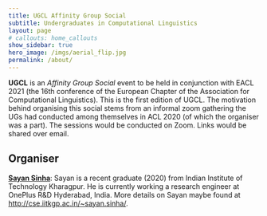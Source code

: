 ```yaml
---
title: UGCL Affinity Group Social
subtitle: Undergraduates in Computational Linguistics
layout: page
# callouts: home_callouts
show_sidebar: true
hero_image: /imgs/aerial_flip.jpg
permalink: /about/
---
```


**UGCL** is an _Affinity Group Social_ event to be held in conjunction with EACL 2021 (the 16th conference of the European Chapter of the Association for Computational Linguistics). This is the first edition of UGCL. The motivation behind organising this social stems from an informal zoom gathering the UGs had conducted among themselves in ACL 2020 (of which the organiser was a part). The sessions would be conducted on Zoom. Links would be shared over email.

## Organiser
[**Sayan Sinha**](mailto:sayan.sinha@iitkgp.ac.in): Sayan is a recent graduate (2020) from Indian Institute of Technology Kharagpur. He is currently working a research engineer at OnePlus R&D Hyderabad, India. More details on Sayan maybe found at <a href="http://cse.iitkgp.ac.in/~sayan.sinha/" target="_blank">http://cse.iitkgp.ac.in/~sayan.sinha/</a>.

